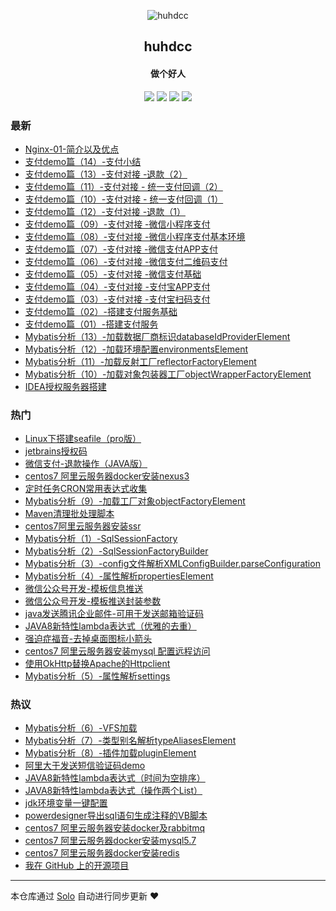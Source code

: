 <p align="center"><img alt="huhdcc" src="https://img.hacpai.com/file/2019/09/QQ图片20190901165702-8bf40bd3.jpg"></p><h2 align="center">
huhdcc
</h2>

<h4 align="center">做个好人</h4>
<p align="center"><a title="huhdcc" target="_blank" href="https://github.com/huhdcc/solo-blog"><img src="https://img.shields.io/github/last-commit/huhdcc/solo-blog.svg?style=flat-square&color=FF9900"></a>
<a title="GitHub repo size in bytes" target="_blank" href="https://github.com/huhdcc/solo-blog"><img src="https://img.shields.io/github/repo-size/huhdcc/solo-blog.svg?style=flat-square"></a>
<a title="Solo Version" target="_blank" href="https://github.com/b3log/solo/releases"><img src="https://img.shields.io/badge/solo-3.6.4-f1e05a.svg?style=flat-square&color=blueviolet"></a>
<a title="Hits" target="_blank" href="https://github.com/b3log/hits"><img src="https://hits.b3log.org/huhdcc/solo-blog.svg"></a></p>

### 最新

* [Nginx-01-简介以及优点](https://www.huhdcc.top/articles/2019/09/08/1567943276878.html)
* [支付demo篇（14）-支付小结](https://www.huhdcc.top/articles/2019/09/06/1567775557317.html)
* [支付demo篇（13）-支付对接 -退款（2）](https://www.huhdcc.top/articles/2019/09/06/1567774079098.html)
* [支付demo篇（11）-支付对接 - 统一支付回调（2）](https://www.huhdcc.top/articles/2019/09/06/1567771693628.html)
* [支付demo篇（10）-支付对接 - 统一支付回调（1）](https://www.huhdcc.top/articles/2019/09/06/1567769660274.html)
* [支付demo篇（12）-支付对接 -退款（1）](https://www.huhdcc.top/articles/2019/09/06/1567767759686.html)
* [支付demo篇（09）-支付对接 -微信小程序支付](https://www.huhdcc.top/articles/2019/09/06/1567755335332.html)
* [支付demo篇（08）-支付对接 -微信小程序支付基本环境](https://www.huhdcc.top/articles/2019/09/06/1567755059224.html)
* [支付demo篇（07）-支付对接 -微信支付APP支付](https://www.huhdcc.top/articles/2019/09/06/1567750630183.html)
* [支付demo篇（06）-支付对接 -微信支付二维码支付](https://www.huhdcc.top/articles/2019/09/06/1567748355174.html)
* [支付demo篇（05）-支付对接 -微信支付基础](https://www.huhdcc.top/articles/2019/09/06/1567732430696.html)
* [支付demo篇（04）-支付对接 -支付宝APP支付](https://www.huhdcc.top/articles/2019/09/06/1567731789740.html)
* [支付demo篇（03）-支付对接 -支付宝扫码支付](https://www.huhdcc.top/articles/2019/09/05/1567683276503.html)
* [支付demo篇（02）-搭建支付服务基础](https://www.huhdcc.top/articles/2019/09/05/1567677421286.html)
* [支付demo篇（01）-搭建支付服务](https://www.huhdcc.top/articles/2019/09/05/1567676411211.html)
* [Mybatis分析（13）-加载数据厂商标识databaseIdProviderElement](https://www.huhdcc.top/articles/2019/09/04/1567582517817.html)
* [Mybatis分析（12）-加载环境配置environmentsElement](https://www.huhdcc.top/articles/2019/09/04/1567580027171.html)
* [Mybatis分析（11）-加载反射工厂reflectorFactoryElement](https://www.huhdcc.top/articles/2019/09/04/1567579249302.html)
* [Mybatis分析（10）-加载对象包装器工厂objectWrapperFactoryElement](https://www.huhdcc.top/articles/2019/09/04/1567578967567.html)
* [IDEA授权服务器搭建](https://www.huhdcc.top/articles/2019/09/03/1567503340844.html)

### 热门

* [Linux下搭建seafile（pro版）](https://www.huhdcc.top/articles/2019/09/01/1567333046208.html)
* [jetbrains授权码](https://www.huhdcc.top/articles/2019/09/01/1567333010736.html)
* [微信支付-退款操作（JAVA版）](https://www.huhdcc.top/articles/2019/09/01/1567332589167.html)
* [centos7 阿里云服务器docker安装nexus3](https://www.huhdcc.top/articles/2019/09/01/1567333217431.html)
* [定时任务CRON常用表达式收集](https://www.huhdcc.top/articles/2019/09/01/1567333245085.html)
* [Mybatis分析（9）-加载工厂对象objectFactoryElement](https://www.huhdcc.top/articles/2019/09/01/1567332498061.html)
* [Maven清理批处理脚本](https://www.huhdcc.top/articles/2019/09/01/1567332969162.html)
* [centos7阿里云服务器安装ssr](https://www.huhdcc.top/articles/2019/09/01/1567333137507.html)
* [Mybatis分析（1）-SqlSessionFactory](https://www.huhdcc.top/articles/2019/09/01/1567331946937.html)
* [Mybatis分析（2）-SqlSessionFactoryBuilder](https://www.huhdcc.top/articles/2019/09/01/1567332033694.html)
* [Mybatis分析（3）-config文件解析XMLConfigBuilder.parseConfiguration](https://www.huhdcc.top/articles/2019/09/01/1567332162637.html)
* [Mybatis分析（4）-属性解析propertiesElement](https://www.huhdcc.top/articles/2019/09/01/1567332355505.html)
* [微信公众号开发-模板信息推送](https://www.huhdcc.top/articles/2019/09/01/1567332666563.html)
* [微信公众号开发-模板推送封装参数](https://www.huhdcc.top/articles/2019/09/01/1567332691227.html)
* [java发送腾讯企业邮件-可用于发送邮箱验证码](https://www.huhdcc.top/articles/2019/09/01/1567332778815.html)
* [JAVA8新特性lambda表达式（优雅的去重）](https://www.huhdcc.top/articles/2019/09/01/1567332839844.html)
* [强迫症福音-去掉桌面图标小箭头](https://www.huhdcc.top/articles/2019/09/01/1567332948250.html)
* [centos7 阿里云服务器安装mysql 配置远程访问](https://www.huhdcc.top/articles/2019/09/01/1567333062045.html)
* [使用OkHttp替换Apache的Httpclient](https://www.huhdcc.top/articles/2019/09/03/1567488950089.html)
* [Mybatis分析（5）-属性解析settings](https://www.huhdcc.top/articles/2019/09/01/1567332399709.html)

### 热议

* [Mybatis分析（6）-VFS加载](https://www.huhdcc.top/articles/2019/09/01/1567332432225.html)
* [Mybatis分析（7）-类型别名解析typeAliasesElement](https://www.huhdcc.top/articles/2019/09/01/1567332454979.html)
* [Mybatis分析（8）-插件加载pluginElement](https://www.huhdcc.top/articles/2019/09/01/1567332481354.html)
* [阿里大于发送短信验证码demo](https://www.huhdcc.top/articles/2019/09/01/1567332547114.html)
* [JAVA8新特性lambda表达式（时间为空排序）](https://www.huhdcc.top/articles/2019/09/01/1567332821333.html)
* [JAVA8新特性lambda表达式（操作两个List）](https://www.huhdcc.top/articles/2019/09/01/1567332862530.html)
* [jdk环境变量一键配置](https://www.huhdcc.top/articles/2019/09/01/1567332905549.html)
* [powerdesigner导出sql语句生成注释的VB脚本](https://www.huhdcc.top/articles/2019/09/01/1567332989335.html)
* [centos7 阿里云服务器安装docker及rabbitmq](https://www.huhdcc.top/articles/2019/09/01/1567333104951.html)
* [centos7 阿里云服务器docker安装mysql5.7](https://www.huhdcc.top/articles/2019/09/01/1567333172459.html)
* [centos7 阿里云服务器docker安装redis](https://www.huhdcc.top/articles/2019/09/01/1567333194883.html)
* [我在 GitHub 上的开源项目](https://www.huhdcc.top/my-github-repos)

---

本仓库通过 [Solo](https://github.com/b3log/solo) 自动进行同步更新 ❤️ 